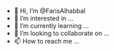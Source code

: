 - 👋 Hi, I’m @FarisAlhabbal
- 👀 I’m interested in ...
- 🌱 I’m currently learning ...
- 💞️ I’m looking to collaborate on ...
- 📫 How to reach me ...

<!---
FarisAlhabbal/FarisAlhabbal is a ✨ special ✨ repository because its `README.md` (this file) appears on your GitHub profile.
You can click the Preview link to take a look at your changes.
--->
